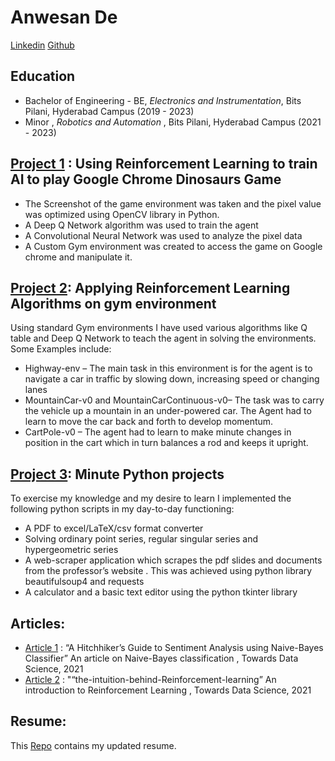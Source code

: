 # Anwesan De

[Linkedin](https://www.linkedin.com/in/anwesan-de-66913a1ab) [Github](https://github.com/19-ade)


## Education
* Bachelor of Engineering - BE, *Electronics and Instrumentation*, Bits Pilani, Hyderabad Campus (2019 - 2023)
* Minor , *Robotics and Automation* , Bits Pilani, Hyderabad Campus (2021 - 2023)

## [Project 1](https://github.com/19-ade/RL_dino_try) : Using Reinforcement Learning to train AI to play Google Chrome Dinosaurs Game 

* The Screenshot of the game environment was taken and the pixel value was optimized using OpenCV library in Python.
* A Deep Q Network algorithm was used to train the agent
* A Convolutional Neural Network was used to analyze the pixel data
* A Custom Gym environment was created to access the game on Google chrome and manipulate it. 

## [Project 2](https://github.com/19-ade/Reinforcement-Learning-projects-on-predesigned-gym-environments): Applying Reinforcement Learning Algorithms on gym environment 

Using standard Gym environments I have used various algorithms like Q table and Deep Q Network to teach the agent in solving the environments. Some Examples include:

* Highway-env – The main task in this environment is for the agent is to navigate a car in traffic by slowing down, increasing speed or changing lanes
* MountainCar-v0 and MountainCarContinuous-v0– The task was to carry the vehicle up a mountain in an under-powered car. The Agent had to learn to move the car back and forth to develop momentum.
* CartPole-v0 – The agent had to learn to make minute changes in position in the cart which in turn balances a rod and keeps it upright. 

## [Project 3](https://github.com/19-ade/tit-Bits): Minute Python projects  

To exercise my knowledge and my desire to learn I implemented the following python scripts in my day-to-day functioning:

* A PDF to excel/LaTeX/csv format converter
* Solving ordinary point series, regular singular series and hypergeometric series 
* A web-scraper application which scrapes the pdf slides and documents from the professor’s website . This was achieved using python library beautifulsoup4 and requests
* A calculator and a basic text editor using the python tkinter library

## Articles:

* [Article 1](https://towardsdatascience.com/a-hitchhikers-guide-to-sentiment-analysis-using-naive-bayes-classifier-b921c0fb694) : “A Hitchhiker’s Guide to Sentiment Analysis using Naive-Bayes Classifier” An article on Naive-Bayes classification , Towards Data Science, 2021
* [Article 2](https://towardsdatascience.com/the-intuition-behind-reinforcement-learning-d88fccbb145b) : "“the-intuition-behind-Reinforcement-learning” An introduction to Reinforcement Learning  , Towards Data Science, 2021
       
## Resume:

This [Repo](https://github.com/19-ade/Resume) contains my updated resume. 
